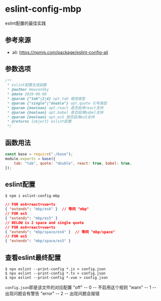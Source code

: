 # eslint-config-mbp
eslint配置的最佳实践

## 参考来源
* ali: https://npmjs.com/package/eslint-config-ali

## 参数选项
```js
/**
 * eslint配置生成函数
 * @author HeavenSky
 * @date 2020-06-09
 * @param {"tab"|2|4} opt.tab 缩进类型
 * @param {"single"|"double"} opt.quote 引号类型
 * @param {boolean} opt.react 是否启用react支持
 * @param {boolean} opt.babel 是否启用babel支持
 * @param {boolean} opt.es5 是否启用es5支持
 * @returns {object} eslint配置
 */
```

## 函数用法
```js
const base = require("./base");
module.exports = base({
	tab: "tab", quote: "double", react: true, babel: true,
});
```

## eslint配置
`$ npm i eslint-config-mbp`
```json
// FOR es6+react+vue+ts
{ "extends": "mbp/es6" }  // 等同 "mbp"
// FOR es5
{ "extends": "mbp/es5" }
// BELOW is 2 space and single quote
// FOR es6+react+vue+ts
{ "extends": "mbp/space/es6" }  // 等同 "mbp/space"
// FOR es5
{ "extends": "mbp/space/es5" }
```

## 查看eslint最终配置
```
$ npx eslint --print-config *.js > config.json
$ npx eslint --print-config *.ts > config.json
$ npx eslint --print-config *.vue > config.json
```
`config.json`即是该文件的对应配置
"off" -- 0 -- 不启用这个规则
"warn" -- 1 -- 出现问题会有警告
"error" -- 2 -- 出现问题会报错
